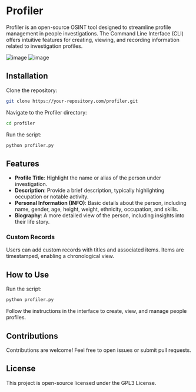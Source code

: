 # Profiler
Profiler is an open-source OSINT tool designed to streamline profile management in people investigations. The Command Line Interface (CLI) offers intuitive features for creating, viewing, and recording information related to investigation profiles.

![image](https://github.com/IK-R-S/Profiler/assets/73291742/c72ea085-a942-4048-8b05-098408ce977b)
![image](https://github.com/IK-R-S/Profiler/assets/73291742/68077a9d-1996-475f-9eb0-93e3c1f1425d)


## Installation

Clone the repository:

```bash
git clone https://your-repository.com/profiler.git
```

Navigate to the Profiler directory:

```bash
cd profiler
```

Run the script:

```bash
python profiler.py
```

## Features

- **Profile Title**: Highlight the name or alias of the person under investigation.
- **Description**: Provide a brief description, typically highlighting occupation or notable activity.
- **Personal Information (INFO)**: Basic details about the person, including name, gender, age, height, weight, ethnicity, occupation, and skills.
- **Biography**: A more detailed view of the person, including insights into their life story.

### Custom Records

Users can add custom records with titles and associated items. Items are timestamped, enabling a chronological view.

## How to Use

Run the script:

```bash
python profiler.py
```

Follow the instructions in the interface to create, view, and manage people profiles.


## Contributions

Contributions are welcome! Feel free to open issues or submit pull requests.

## License

This project is open-source licensed under the GPL3 License.
